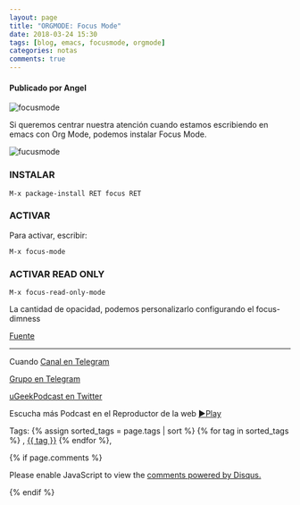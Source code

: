 ```yaml
---
layout: page
title: "ORGMODE: Focus Mode"
date: 2018-03-24 15:30 
tags: [blog, emacs, focusmode, orgmode]
categories: notas
comments: true
---
```

#### Publicado por Angel



![focusmode](https://github.com/larstvei/Focus/raw/master/demo-light.gif)

  
Si queremos centrar nuestra atención cuando estamos escribiendo en emacs con Org Mode, podemos instalar Focus Mode.  

![fucusmode](https://github.com/larstvei/Focus/raw/master/demo-dark.gif)

  
### INSTALAR  
```
M-x package-install RET focus RET
```  

### ACTIVAR  
Para activar, escribir:
```
M-x focus-mode
```  

### ACTIVAR READ ONLY  
```
M-x focus-read-only-mode
```  

La cantidad de opacidad, podemos personalizarlo configurando el focus-dimness  

[Fuente](https://github.com/larstvei/Focus)


<!-- -------------------------------------Aquí abajo los comentarios -------------------------------------------  -->
---
Cuando 
[Canal en Telegram](https://t.me/uGeek)  

[Grupo en Telegram](https://t.me/uGeekPodcast)  

[uGeekPodcast en Twitter](https://twitter.com/ugeekpodcast)  


Escucha más Podcast en el Reproductor de la web [►Play](https://ugeek.github.io/podcasts/)  

Tags: {% assign sorted_tags = page.tags | sort %} {% for tag in sorted_tags %} , <span class="tag"><a href="/tag#{{ tag }}">{{ tag }}</a></span> {% endfor %},


{% if page.comments %}
<div id="disqus_thread"></div>
<script>

/**
*  RECOMMENDED CONFIGURATION VARIABLES: EDIT AND UNCOMMENT THE SECTION BELOW TO INSERT DYNAMIC VALUES FROM YOUR PLATFORM OR CMS.
*  LEARN WHY DEFINING THESE VARIABLES IS IMPORTANT: https://disqus.com/admin/universalcode/#configuration-variables*/
/*
var disqus_config = function () {
this.page.url = PAGE_URL;  // Replace PAGE_URL with your page's canonical URL variable
this.page.identifier = PAGE_IDENTIFIER; // Replace PAGE_IDENTIFIER with your page's unique identifier variable
};
*/
(function() { // DON'T EDIT BELOW THIS LINE
var d = document, s = d.createElement('script');
s.src = 'https://https-angelbcn-github-io-ugeek.disqus.com/embed.js';
s.setAttribute('data-timestamp', +new Date());
(d.head || d.body).appendChild(s);
})();
</script>
<noscript>Please enable JavaScript to view the <a href="https://disqus.com/?ref_noscript">comments powered by Disqus.</a></noscript>

{% endif %}

<script id="dsq-count-scr" src="//https-angelbcn-github-io-ugeek.disqus.com/count.js" async></script>
